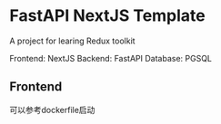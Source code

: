 # FastAPI NextJS Template

A project for learing Redux toolkit

Frontend: NextJS
Backend: FastAPI
Database: PGSQL

## Frontend

可以参考dockerfile启动